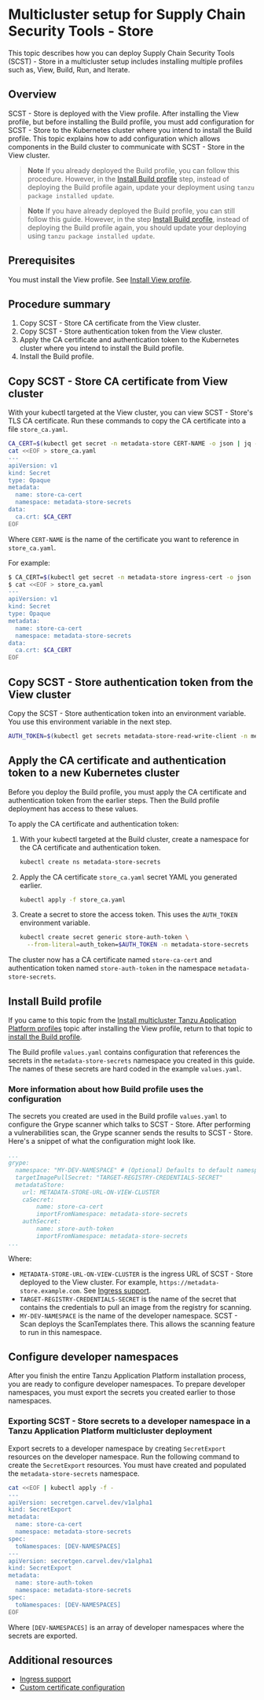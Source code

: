 # Multicluster setup for Supply Chain Security Tools - Store

This topic describes how you can deploy Supply Chain Security Tools (SCST) -
Store in a multicluster setup includes installing multiple profiles such as,
View, Build, Run, and Iterate.

## Overview

SCST - Store is deployed with the View profile. After
installing the View profile, but before installing the Build profile, you must
add configuration for SCST - Store to the Kubernetes cluster where you intend to install the Build profile.
This topic explains how to add configuration which allows components in the Build
cluster to communicate with SCST - Store in the View cluster.

> **Note** If you already deployed the Build profile, you can follow
> this procedure. However, in the [Install Build
> profile](#install-build-profile) step, instead of deploying the Build profile
> again, update your deployment using `tanzu package installed update`.

> **Note** If you have already deployed the Build profile, you can still follow this guide.
> However, in the step [Install Build profile](#install-build-profile), instead of deploying the Build profile again, you should update your deploying using `tanzu package installed update`.

## Prerequisites

You must install the View profile. See [Install View profile](../multicluster/installing-multicluster.hbs.md#install-view).

## Procedure summary

1. Copy SCST - Store CA certificate from the View cluster.
2. Copy SCST - Store authentication token from the View cluster.
3. Apply the CA certificate and authentication token to the Kubernetes cluster where you intend to install the Build profile.
4. Install the Build profile.

## Copy SCST - Store CA certificate from View cluster

With your kubectl targeted at the View cluster, you can view SCST - Store's TLS
CA certificate. Run these commands to copy the CA certificate into a file
`store_ca.yaml`.

```bash
CA_CERT=$(kubectl get secret -n metadata-store CERT-NAME -o json | jq -r ".data.\"ca.crt\"")
cat <<EOF > store_ca.yaml
---
apiVersion: v1
kind: Secret
type: Opaque
metadata:
  name: store-ca-cert
  namespace: metadata-store-secrets
data:
  ca.crt: $CA_CERT
EOF
```

Where `CERT-NAME` is the name of the certificate you want to reference in `store_ca.yaml`.

For example:

```bash
$ CA_CERT=$(kubectl get secret -n metadata-store ingress-cert -o json | jq -r ".data.\"ca.crt\"")
$ cat <<EOF > store_ca.yaml
---
apiVersion: v1
kind: Secret
type: Opaque
metadata:
  name: store-ca-cert
  namespace: metadata-store-secrets
data:
  ca.crt: $CA_CERT
EOF
```

## Copy SCST - Store authentication token from the View cluster

Copy the SCST - Store authentication token into an environment variable. You use
this environment variable in the next step.

```bash
AUTH_TOKEN=$(kubectl get secrets metadata-store-read-write-client -n metadata-store -o jsonpath="{.data.token}" | base64 -d)
```

## Apply the CA certificate and authentication token to a new Kubernetes cluster

Before you deploy the Build profile, you must apply the CA certificate and
authentication token from the earlier steps. Then the Build profile deployment
has access to these values.

To apply the CA certificate and authentication token:

1. With your kubectl targeted at the Build cluster, create a namespace for the CA
certificate and authentication token.

    ```bash
    kubectl create ns metadata-store-secrets
    ```

1. Apply the CA certificate `store_ca.yaml` secret YAML you generated earlier.

    ```bash
    kubectl apply -f store_ca.yaml
    ```

1. Create a secret to store the access token. This uses the `AUTH_TOKEN` environment variable.

    ```bash
    kubectl create secret generic store-auth-token \
      --from-literal=auth_token=$AUTH_TOKEN -n metadata-store-secrets
    ```

The cluster now has a CA certificate named  `store-ca-cert` and authentication
token named `store-auth-token` in the namespace `metadata-store-secrets`.

## <a id='install-build-profile'></a>Install Build profile

If you came to this topic from the [Install multicluster Tanzu Application
Platform profiles](../multicluster/installing-multicluster.hbs.md) topic after
installing the View profile, return to that topic to [install the Build
profile](../multicluster/installing-multicluster.hbs.md#install-build).

The Build profile `values.yaml` contains configuration that references the
secrets in the `metadata-store-secrets` namespace you created in this guide. The
names of these secrets are hard coded in the example `values.yaml`.

### More information about how Build profile uses the configuration

The secrets you created are used in the Build profile `values.yaml` to configure
the Grype scanner which talks to SCST - Store. After performing a vulnerabilities
scan, the Grype scanner sends the results to SCST - Store. Here's a snippet of
what the configuration might look like.

```yaml
...
grype:
  namespace: "MY-DEV-NAMESPACE" # (Optional) Defaults to default namespace.
  targetImagePullSecret: "TARGET-REGISTRY-CREDENTIALS-SECRET"
  metadataStore:
    url: METADATA-STORE-URL-ON-VIEW-CLUSTER
    caSecret:
        name: store-ca-cert
        importFromNamespace: metadata-store-secrets
    authSecret:
        name: store-auth-token
        importFromNamespace: metadata-store-secrets
...
```

Where:

- `METADATA-STORE-URL-ON-VIEW-CLUSTER` is the ingress URL of SCST - Store
  deployed to the View cluster. For example,
  `https://metadata-store.example.com`. See [Ingress support](ingress.hbs.md).
- `TARGET-REGISTRY-CREDENTIALS-SECRET` is the name of the secret that contains
  the credentials to pull an image from the registry for scanning.
- `MY-DEV-NAMESPACE` is the name of the developer namespace. SCST - Scan deploys
  the ScanTemplates there. This allows the scanning feature to run in this
  namespace.

## Configure developer namespaces

After you finish the entire Tanzu Application Platform installation process, you
are ready to configure developer namespaces. To prepare developer namespaces,
you must export the secrets you created earlier to those namespaces.

### <a id="export-multicluster"></a> Exporting SCST - Store secrets to a developer namespace in a Tanzu Application Platform multicluster deployment

Export secrets to a developer namespace by creating `SecretExport` resources on
the developer namespace. Run the following command to create the `SecretExport`
resources. You must have created and populated the `metadata-store-secrets`
namespace.

```bash
cat <<EOF | kubectl apply -f -
---
apiVersion: secretgen.carvel.dev/v1alpha1
kind: SecretExport
metadata:
  name: store-ca-cert
  namespace: metadata-store-secrets
spec:
  toNamespaces: [DEV-NAMESPACES]
---
apiVersion: secretgen.carvel.dev/v1alpha1
kind: SecretExport
metadata:
  name: store-auth-token
  namespace: metadata-store-secrets
spec:
  toNamespaces: [DEV-NAMESPACES]
EOF
```

Where `[DEV-NAMESPACES]` is an array of developer namespaces where the secrets are exported.

## Additional resources

- [Ingress support](ingress.hbs.md)
- [Custom certificate configuration](custom-cert.hbs.md)
